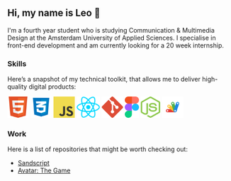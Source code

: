 ## Hi, my name is Leo 👋

I'm a fourth year student who is studying Communication & Multimedia Design at the Amsterdam University of Applied Sciences. I specialise in front-end development and am currently looking for a 20 week internship.

<!-- Wish to know more about me? Check out [my portfolio](https://leo-kramer.github.io/portfolio-v2/)! -->

### Skills
Here’s a snapshot of my technical toolkit, that allows me to deliver high-quality digital products:

<img src="skills/logo-html.png" alt="HTML5 Logo" height="48px"> <img src="skills/logo-css.png" alt="CSS3 Logo" height="48px"> <img src="skills/logo-js.png" alt="JavaScript Logo" height="48px"> <img src="skills/logo-react.png" alt="React Logo" height="48px"> <img src="skills/logo-git.png" alt="Git Logo" height="48px"> <img src="skills/logo-figma.png" alt="Figma Logo" height="48px"> <img src="skills/logo-nodejs.png" alt="Node.JS Logo" height="48px"> <img src="skills/logo-gas.png" alt="Google Apps Script Logo" height="48px">


### Work
Here is a list of repositories that might be worth checking out:
- [Sandscript](https://github.com/leo-kramer/SandScript)
- [Avatar: The Game](https://github.com/leo-kramer/avatar-game)
